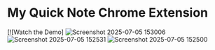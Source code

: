 # My Quick Note Chrome Extension

[![Watch the Demo]
![Screenshot 2025-07-05 153006](https://github.com/user-attachments/assets/655f38e9-c389-4937-8bed-d55c3abd922e)
![Screenshot 2025-07-05 152531](https://github.com/user-attachments/assets/eafdd749-0e05-431f-91c9-0a6a78944cdc)
![Screenshot 2025-07-05 152500](https://github.com/user-attachments/assets/73195e4f-b4fe-43c3-90f4-f01a1180cb7a)

